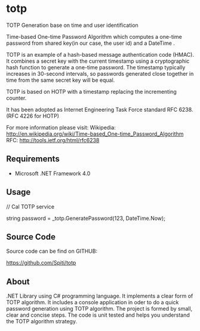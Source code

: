 # totp
TOTP Generation base on time and user identification

Time-based One-time Password Algorithm which computes a one-time password from shared key(in our case, the user id) and a DateTime
.

TOTP is an example of a hash-based message authentication code (HMAC). It combines a secret key with the current timestamp using a cryptographic hash function to generate a one-time password. The timestamp typically increases in 30-second intervals, so passwords generated close together in time from the same secret key will be equal.


TOTP is based on HOTP with a timestamp replacing the incrementing counter.

It has been adopted as Internet Engineering Task Force standard RFC 6238.(RFC 4226 for HOTP)

For more information please visit:
Wikipedia: http://en.wikipedia.org/wiki/Time-based_One-time_Password_Algorithm
RFC: http://tools.ietf.org/html/rfc6238

## Requirements

* Microsoft .NET Framework 4.0

## Usage

// Cal TOTP service
     
string password = _totp.GeneratePassword(123, DateTime.Now);

## Source Code

Source code can be find on GITHUB:

https://github.com/Spiti/totp

## About

.NET Library using C# programming language. It implements a clear form of TOTP algorithm.
It includes a console application in oder to do a quick password generation using TOTP algorithm.
The project is formed by small, clear and concise steps. The code is unit tested and helps you understand
the TOTP algorithm strategy.



